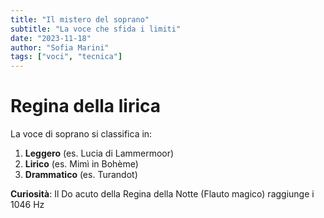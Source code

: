 ```yaml
---
title: "Il mistero del soprano"
subtitle: "La voce che sfida i limiti"
date: "2023-11-18"
author: "Sofia Marini"
tags: ["voci", "tecnica"]
---
```


# Regina della lirica

La voce di soprano si classifica in:

1. **Leggero** (es. Lucia di Lammermoor)
2. **Lirico** (es. Mimì in Bohème)
3. **Drammatico** (es. Turandot)

**Curiosità**: Il Do acuto della Regina della Notte (Flauto magico) raggiunge i 1046 Hz